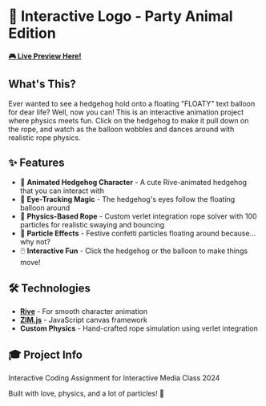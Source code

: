 # 🎈 Interactive Logo - Party Animal Edition

**[🎮 Live Preview Here!](https://immkids.github.io/interactive-logo/)**

## What's This?

Ever wanted to see a hedgehog hold onto a floating "FLOATY" text balloon for dear life? Well, now you can! This is an interactive animation project where physics meets fun. Click on the hedgehog to make it pull down on the rope, and watch as the balloon wobbles and dances around with realistic rope physics.

## ✨ Features

- 🦔 **Animated Hedgehog Character** - A cute Rive-animated hedgehog that you can interact with
- 👀 **Eye-Tracking Magic** - The hedgehog's eyes follow the floating balloon around
- 🎈 **Physics-Based Rope** - Custom verlet integration rope solver with 100 particles for realistic swaying and bouncing
- 🎊 **Particle Effects** - Festive confetti particles floating around because... why not?
- 🖱️ **Interactive Fun** - Click the hedgehog or the balloon to make things move!

## 🛠️ Technologies

- **[Rive](https://rive.app/)** - For smooth character animation
- **[ZIM.js](https://zimjs.com/)** - JavaScript canvas framework
- **Custom Physics** - Hand-crafted rope simulation using verlet integration

## 🎓 Project Info

Interactive Coding Assignment for Interactive Media Class 2024

Built with love, physics, and a lot of particles! 🎉